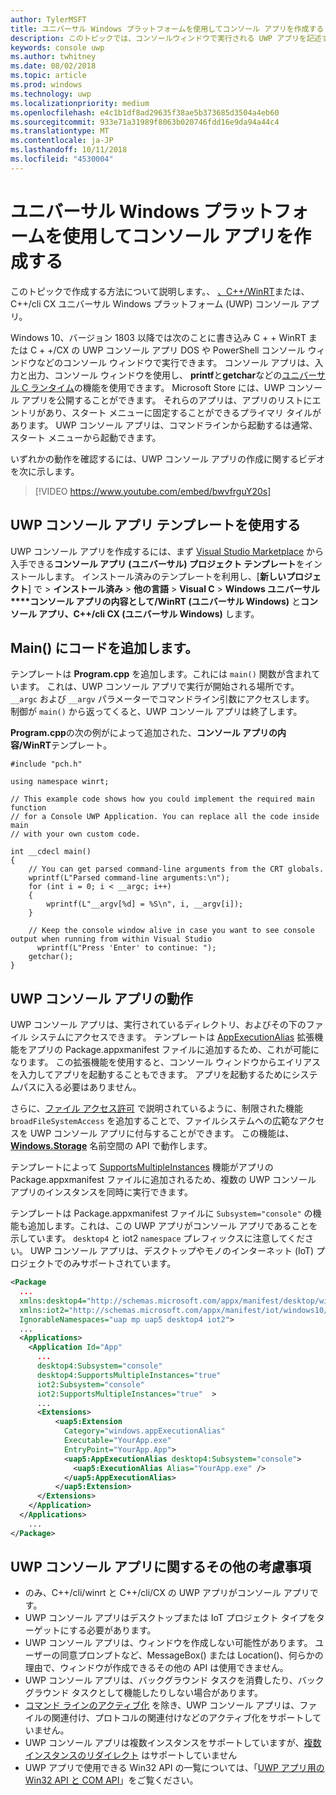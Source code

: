 ```yaml
---
author: TylerMSFT
title: ユニバーサル Windows プラットフォームを使用してコンソール アプリを作成する
description: このトピックでは、コンソールウィンドウで実行される UWP アプリを記述する方法について説明します。
keywords: console uwp
ms.author: twhitney
ms.date: 08/02/2018
ms.topic: article
ms.prod: windows
ms.technology: uwp
ms.localizationpriority: medium
ms.openlocfilehash: e4c1b1df8ad29635f38ae5b373685d3504a4eb60
ms.sourcegitcommit: 933e71a31989f8063b020746fdd16e9da94a44c4
ms.translationtype: MT
ms.contentlocale: ja-JP
ms.lasthandoff: 10/11/2018
ms.locfileid: "4530004"
---
```

# <a name="create-a-universal-windows-platform-console-app"></a>ユニバーサル Windows プラットフォームを使用してコンソール アプリを作成する

このトピックで作成する方法について説明します。、 [、C++/WinRT](/windows/uwp/cpp-and-winrt-apis/intro-to-using-cpp-with-winrt)または、C++/cli CX ユニバーサル Windows プラットフォーム (UWP) コンソール アプリ。

Windows 10、バージョン 1803 以降では次のことに書き込み C + + WinRT または C + +/CX の UWP コンソール アプリ DOS や PowerShell コンソール ウィンドウなどのコンソール ウィンドウで実行できます。 コンソール アプリは、入力と出力、コンソール ウィンドウを使用し、 **printf**と**getchar**などの[ユニバーサル C ランタイム](/cpp/c-runtime-library/reference/crt-alphabetical-function-reference)の機能を使用できます。 Microsoft Store には、UWP コンソール アプリを公開することができます。 それらのアプリは、アプリのリストにエントリがあり、スタート メニューに固定することができるプライマリ タイルがあります。 UWP コンソール アプリは、コマンドラインから起動するは通常、スタート メニューから起動できます。

いずれかの動作を確認するには、UWP コンソール アプリの作成に関するビデオを次に示します。

> [!VIDEO https://www.youtube.com/embed/bwvfrguY20s]

## <a name="use-a-uwp-console-app-template"></a>UWP コンソール アプリ テンプレートを使用する 

UWP コンソール アプリを作成するには、まず [Visual Studio Marketplace](https://marketplace.visualstudio.com/items?itemName=AndrewWhitechapelMSFT.ConsoleAppUniversal) から入手できる**コンソール アプリ (ユニバーサル) プロジェクト テンプレート**をインストールします。 インストール済みのテンプレートを利用し、[**新しいプロジェクト**] で > **インストール済み** > **他の言語** > **Visual C** > **Windows ユニバーサル****コンソール アプリの内容として/WinRT (ユニバーサル Windows)** と**コンソール アプリ、C++/cli CX (ユニバーサル Windows)** します。

## <a name="add-your-code-to-main"></a>Main() にコードを追加します。

テンプレートは **Program.cpp** を追加します。これには `main()` 関数が含まれています。 これは、UWP コンソール アプリで実行が開始される場所です。 `__argc` および `__argv` パラメーターでコマンドライン引数にアクセスします。 制御が `main()` から返ってくると、UWP コンソール アプリは終了します。

**Program.cpp**の次の例がによって追加された、**コンソール アプリの内容/WinRT**テンプレート。

```cppwinrt
#include "pch.h"

using namespace winrt;

// This example code shows how you could implement the required main function
// for a Console UWP Application. You can replace all the code inside main
// with your own custom code.

int __cdecl main()
{
    // You can get parsed command-line arguments from the CRT globals.
    wprintf(L"Parsed command-line arguments:\n");
    for (int i = 0; i < __argc; i++)
    {
        wprintf(L"__argv[%d] = %S\n", i, __argv[i]);
    }

    // Keep the console window alive in case you want to see console output when running from within Visual Studio
      wprintf(L"Press 'Enter' to continue: ");
    getchar();
}
```

## <a name="uwp-console-app-behavior"></a>UWP コンソール アプリの動作

UWP コンソール アプリは、実行されているディレクトリ、およびその下のファイル システムにアクセスできます。 テンプレートは [AppExecutionAlias](https://docs.microsoft.com/uwp/schemas/appxpackage/uapmanifestschema/element-uap5-appexecutionalias) 拡張機能をアプリの Package.appxmanifest ファイルに追加するため、これが可能になります。 この拡張機能を使用すると、コンソール ウィンドウからエイリアスを入力してアプリを起動することもできます。 アプリを起動するためにシステムパスに入る必要はありません。

さらに、[ファイル アクセス許可](https://docs.microsoft.com/windows/uwp/files/file-access-permissions) で説明されているように、制限された機能 `broadFileSystemAccess` を追加することで、ファイルシステムへの広範なアクセスを UWP コンソール アプリに付与することができます。 この機能は、[**Windows.Storage**](https://msdn.microsoft.com/library/windows/apps/BR227346) 名前空間の API で動作します。

テンプレートによって [SupportsMultipleInstances](multi-instance-uwp.md) 機能がアプリの Package.appxmanifest ファイルに追加されるため、複数の UWP コンソール アプリのインスタンスを同時に実行できます。

テンプレートは Package.appxmanifest ファイルに `Subsystem="console"` の機能も追加します。これは、この UWP アプリがコンソール アプリであることを示しています。 `desktop4` と iot2 `namespace` プレフィックスに注意してください。 UWP コンソール アプリは、デスクトップやモノのインターネット (IoT) プロジェクトでのみサポートされています。

```xml
<Package
  ...
  xmlns:desktop4="http://schemas.microsoft.com/appx/manifest/desktop/windows10/4" 
  xmlns:iot2="http://schemas.microsoft.com/appx/manifest/iot/windows10/2" 
  IgnorableNamespaces="uap mp uap5 desktop4 iot2">
  ...
  <Applications>
    <Application Id="App"
      ...
      desktop4:Subsystem="console" 
      desktop4:SupportsMultipleInstances="true" 
      iot2:Subsystem="console" 
      iot2:SupportsMultipleInstances="true"  >
      ...
      <Extensions>
          <uap5:Extension 
            Category="windows.appExecutionAlias" 
            Executable="YourApp.exe" 
            EntryPoint="YourApp.App">
            <uap5:AppExecutionAlias desktop4:Subsystem="console">
              <uap5:ExecutionAlias Alias="YourApp.exe" />
            </uap5:AppExecutionAlias>
          </uap5:Extension>
      </Extensions>
    </Application>
  </Applications>
    ...
</Package>
```

## <a name="additional-considerations-for-uwp-console-apps"></a>UWP コンソール アプリに関するその他の考慮事項

- のみ、C++/cli/winrt と C++/cli/CX の UWP アプリがコンソール アプリです。
- UWP コンソール アプリはデスクトップまたは IoT プロジェクト タイプをターゲットにする必要があります。
- UWP コンソール アプリは、ウィンドウを作成しない可能性があります。 ユーザーの同意プロンプトなど、MessageBox() または Location()、何らかの理由で、ウィンドウが作成できるその他の API は使用できません。
- UWP コンソール アプリは、バックグラウンド タスクを消費したり、バックグラウンド タスクとして機能したりしない場合があります。
- [コマンド ラインのアクティブ化](https://blogs.windows.com/buildingapps/2017/07/05/command-line-activation-universal-windows-apps/#5YJUzjBoXCL4MhAe.97) を除き、UWP コンソール アプリは、ファイルの関連付け、プロトコルの関連付けなどのアクティブ化をサポートしていません。
- UWP コンソール アプリは複数インスタンスをサポートしていますが、[複数インスタンスのリダイレクト](multi-instance-uwp.md) はサポートしていません
- UWP アプリで使用できる Win32 API の一覧については、「[UWP アプリ用の Win32 API と COM API](https://docs.microsoft.com/uwp/win32-and-com/win32-and-com-for-uwp-apps)」をご覧ください。
